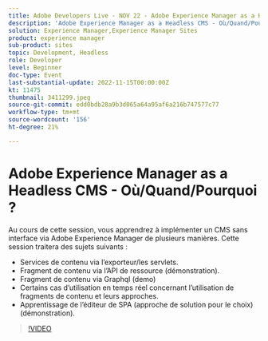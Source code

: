 ```yaml
---
title: Adobe Developers Live - NOV 22 - Adobe Experience Manager as a Headless CMS - Où/Quand/Pourquoi ?
description: 'Adobe Experience Manager as a Headless CMS - Où/Quand/Pourquoi ? Au cours de cette session, vous allez découvrir de nombreuses façons comment mettre en oeuvre un CMS sans interface via Adobe Experience Manager. Cette session couvre les éléments suivants : Content Services via l’exportateur/les servlets Fragment de contenu via l’API de ressource (démonstration) Fragment de contenu via Graphql (démonstration) Certains cas pratiques en temps réel concernant l’utilisation de fragments de contenu et leurs approches SPA apprenants de l’éditeur (certaines approches de solution sur le moment de choisir) (démonstration)'
solution: Experience Manager,Experience Manager Sites
product: experience manager
sub-product: sites
topic: Development, Headless
role: Developer
level: Beginner
doc-type: Event
last-substantial-update: 2022-11-15T00:00:00Z
kt: 11475
thumbnail: 3411299.jpeg
source-git-commit: edd0bdb28a9b3d065a64a95af6a216b747577c77
workflow-type: tm+mt
source-wordcount: '156'
ht-degree: 21%

---
```


# Adobe Experience Manager as a Headless CMS - Où/Quand/Pourquoi ?

Au cours de cette session, vous apprendrez à implémenter un CMS sans interface via Adobe Experience Manager de plusieurs manières. Cette session traitera des sujets suivants :

* Services de contenu via l’exporteur/les servlets.
* Fragment de contenu via l’API de ressource (démonstration).
* Fragment de contenu via Graphql (demo)
* Certains cas d’utilisation en temps réel concernant l’utilisation de fragments de contenu et leurs approches.
* Apprentissage de l’éditeur de SPA (approche de solution pour le choix) (démonstration).

>[!VIDEO](https://video.tv.adobe.com/v/3411299/?quality=12&learn=on)
